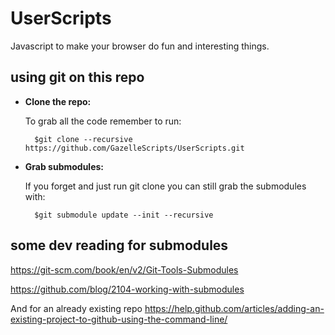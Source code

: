 # UserScripts
Javascript to make your browser do fun and interesting things. 

## using git on this repo
* **Clone the repo:**

	To grab all the code remember to run: 

		$git clone --recursive https://github.com/GazelleScripts/UserScripts.git

* **Grab submodules:**

	If you forget and just run git clone you can still grab the submodules with:

		$git submodule update --init --recursive
## some dev reading for submodules
https://git-scm.com/book/en/v2/Git-Tools-Submodules

https://github.com/blog/2104-working-with-submodules

And for an already existing repo
https://help.github.com/articles/adding-an-existing-project-to-github-using-the-command-line/
